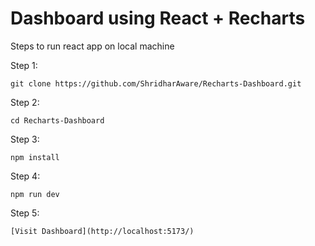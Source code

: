 # Dashboard using React + Recharts

Steps to run react app on local machine

Step 1:

```
git clone https://github.com/ShridharAware/Recharts-Dashboard.git
```

Step 2:

```
cd Recharts-Dashboard
```

Step 3:

```
npm install
```

Step 4:

```
npm run dev
```

Step 5:

```
[Visit Dashboard](http://localhost:5173/)
```
